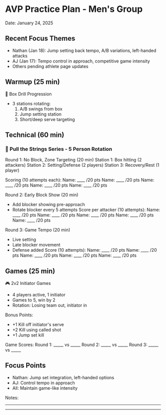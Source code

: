 # AVP Practice Plan - Men's Group
Date: January 24, 2025

## Recent Focus Themes
- Nathan (Jan 18): Jump setting back tempo, A/B variations, left-handed attacks
- AJ (Jan 17): Tempo control in approach, competitive game intensity
- Others pending athlete page updates

## Warmup (25 min)
🎯 Box Drill Progression
- 3 stations rotating:
  1. A/B swings from box
  2. Jump setting station
  3. Short/deep serve targeting

## Technical (60 min)

### 🔄 Pull the Strings Series - 5 Person Rotation

Round 1: No Block, Zone Targeting (20 min)
Station 1: Box hitting (2 attackers)
Station 2: Setting/Defense (2 players)
Station 3: Recovery/Rest (1 player)

Scoring (10 attempts each):
Name: ____ /20 pts
Name: ____ /20 pts
Name: ____ /20 pts
Name: ____ /20 pts
Name: ____ /20 pts

Round 2: Early Block Show (20 min)
- Add blocker showing pre-approach
- Rotate blocker every 5 attempts
Score per attacker (10 attempts):
Name: ____ /20 pts
Name: ____ /20 pts
Name: ____ /20 pts
Name: ____ /20 pts
Name: ____ /20 pts

Round 3: Game Tempo (20 min)
- Live setting
- Late blocker movement
- Defense added
Score (10 attempts):
Name: ____ /20 pts
Name: ____ /20 pts
Name: ____ /20 pts
Name: ____ /20 pts
Name: ____ /20 pts

## Games (25 min)
🎮 2v2 Initiator Games
- 4 players active, 1 initiator
- Games to 5, win by 2
- Rotation: Losing team out, initiator in

Bonus Points:
- +1 Kill off initiator's serve
- +2 Kill using called shot
- +1 Jump set kill

Game Scores:
Round 1: _____ vs _____
Round 2: _____ vs _____
Round 3: _____ vs _____

## Focus Points
- Nathan: Jump set integration, left-handed options
- AJ: Control tempo in approach
- All: Maintain game-like intensity

Notes:
__________________________
__________________________